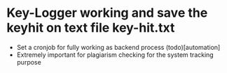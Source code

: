 # Key-Logger working and save the keyhit on text file key-hit.txt
  * Set a cronjob for fully working  as backend process (todo)[automation]
  * Extremely important for plagiarism checking for the system tracking purpose
